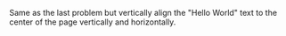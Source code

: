 Same as the last problem but vertically align the "Hello World" text to the center of the page vertically and horizontally.
